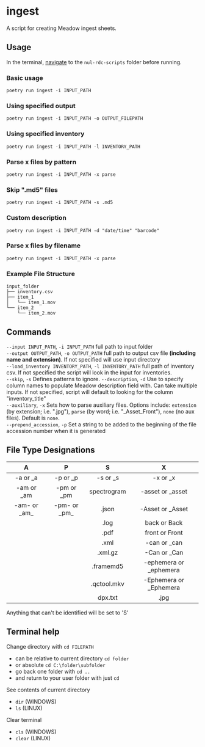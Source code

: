 # ingest   
A script for creating Meadow ingest sheets.

## Usage

In the terminal, [navigate](#terminal-help) to the `nul-rdc-scripts` folder before running.  

### Basic usage
```
poetry run ingest -i INPUT_PATH
```

### Using specified output
```
poetry run ingest -i INPUT_PATH -o OUTPUT_FILEPATH
```

### Using specified inventory
```
poetry run ingest -i INPUT_PATH -l INVENTORY_PATH
```

### Parse x files by pattern
```
poetry run ingest -i INPUT_PATH -x parse
```

### Skip ".md5" files
```
poetry run ingest -i INPUT_PATH -s .md5
```

### Custom description
```
poetry run ingest -i INPUT_PATH -d "date/time" "barcode"
```

### Parse x files by filename
```
poetry run ingest -i INPUT_PATH -x parse
```

### Example File Structure
```
input_folder
├── inventory.csv
├── item_1
│   └── item_1.mov
└── item_2
    └── item_2.mov
```

## Commands
`--input INPUT_PATH`, `-i INPUT_PATH`
    full path to input folder  
`--output OUTPUT_PATH`, `-o OUTPUT_PATH`
    full path to output csv file **(including name and extension)**. If not specified will use input directory  
`--load_inventory INVENTORY_PATH`, `-l INVENTORY_PATH`
    full path of inventory csv. If not specified the script will look in the input for inventories.   
`--skip`, `-s`
    Defines patterns to ignore. 
`--description`, `-d`
    Use to specify column names to populate Meadow description field with. Can take multiple inputs. If not specified, script will default to looking for the column "inventory_title"  
`--auxiliary`, `-x` Sets how to parse auxiliary files. Options include: `extension` (by extension; i.e. ".jpg"), `parse` (by word; i.e. "_Asset_Front"), `none` (no aux files). Default is `none`.   
`--prepend_accession`, `-p` Set a string to be added to the beginning of the file accession number when it is generated

## File Type Designations

|A|P|S|X|  
|:-------:|:-------:|:-------:|:-------:|  
|-a or _a|-p or _p|-s or _s|-x or _x|
|-am or _am|-pm or _pm|spectrogram|-asset or _asset|
|-am- or _am\_|-pm- or _pm\_|.json|-Asset or _Asset|
|||.log|back or Back|
|||.pdf|front or Front|
|||.xml|-can or _can|
|||.xml.gz|-Can or _Can|
|||.framemd5|-ephemera or _ephemera|
|||.qctool.mkv|-Ephemera or _Ephemera|
|||dpx.txt|.jpg|

Anything that can't be identified will be set to 'S'

## Terminal help
Change directory with `cd FILEPATH`
- can be relative to current directory `cd folder`
- or absolute `cd C:\folder\subfolder`
- go back one folder with `cd ..`
- and return to your user folder with just `cd`  

See contents of current directory
- `dir` (WINDOWS)
- `ls` (LINUX)

Clear terminal
- `cls` (WINDOWS)
- `clear` (LINUX)
